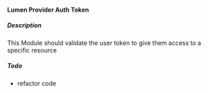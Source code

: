 #### Lumen Provider Auth Token

##### Description
This Module should validate the user token to give them access to a specific resource

##### Todo
* refactor code